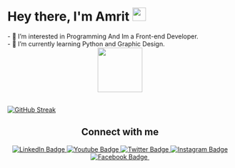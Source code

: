 <h1>
  Hey there, I'm Amrit
  <img src="https://media.giphy.com/media/hvRJCLFzcasrR4ia7z/giphy.gif" width="30px"/>
</h1>
- 👀 I’m interested in Programming And Im a Front-end Developer.<br>
- 🌱 I’m currently learning Python and Graphic Design.



<div id="header" align="center">
	
  <img src="https://media.giphy.com/media/M9gbBd9nbDrOTu1Mqx/giphy.gif" width="100"/>
</div><br>


<a href="https://git.io/streak-stats" align="center"><img src="https://streak-stats.demolab.com?user=amritkarki001&theme=gruvbox&border_radius=50&card_width=500" alt="GitHub Streak" /></a>

<div id="badges" align="center">
	<h2>Connect with me</h2>
<a href="https://www.linkedin.com/in/amrit-karki-64804b272">
 	 <img src="https://img.shields.io/badge/LinkedIn-blue?style=for-the-badge&logo=linkedin&logoColor=white" alt="LinkedIn Badge"/>
	
<a href="https://www.youtube.com/@karkivlogs001">
 	 <img src="https://img.shields.io/badge/YouTube-red?style=for-the-badge&logo=youtube&logoColor=white" alt="Youtube Badge"/>
	
<a href="https://twitter.com/amritkarki001 ">
 	 <img src="https://img.shields.io/badge/Twitter-blue?style=for-the-badge&logo=twitter&logoColor=white" alt="Twitter Badge"/>

 <a href="https://www.instagram.com/amritkarkii001">
 	 <img src="https://img.shields.io/badge/Instagram-red?style=for-the-badge&logo=instagram&logoColor=white" alt="Instagram Badge"/>
   
<a href="https://www.facebook.com/amritkarkii001">
 	 <img src="https://img.shields.io/badge/Facebook-blue?style=for-the-badge&logo=facebook&logoColor=white" alt="Facebook Badge"/>
   


<!-- [![Top Langs](https://github-readme-stats.vercel.app/api/top-langs/?username=sudhirkarki&layout=compact&theme=vision-friendly-dark)](https://github.com/sudhirkarki/github-readme-stats) --><!--profile views count-->

<img src="https://komarev.com/ghpvc/?username=sudhrikarki&style=flat-square&color=green" alt=""/>
</div>











<!---
sudhirkarki/sudhirkarki is a ✨ special ✨ repository because its `README.md` (this file) appears on your GitHub profile.
You can click the Preview link to take a look at your changes.
--->


